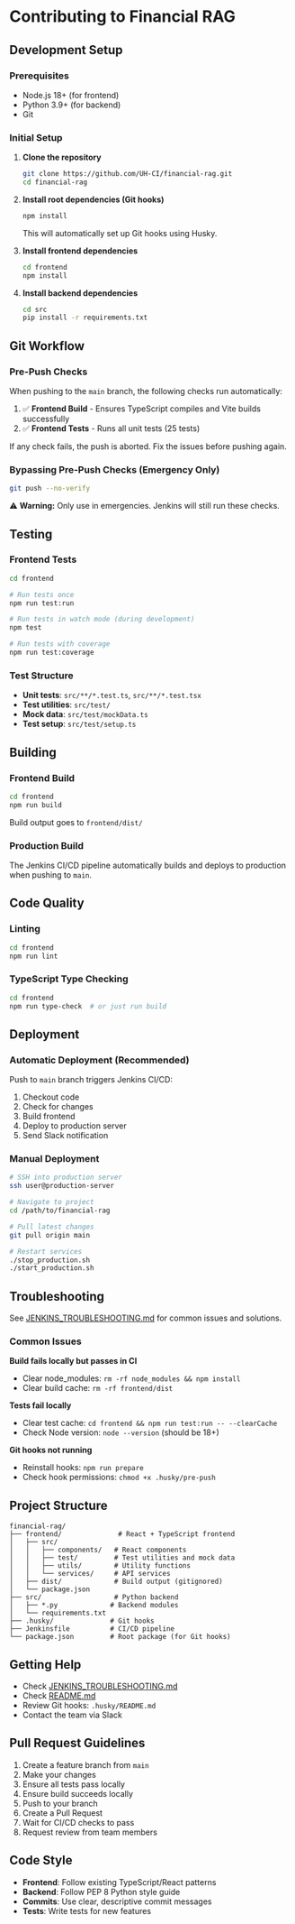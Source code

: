 # Contributing to Financial RAG

## Development Setup

### Prerequisites
- Node.js 18+ (for frontend)
- Python 3.9+ (for backend)
- Git

### Initial Setup

1. **Clone the repository**
   ```bash
   git clone https://github.com/UH-CI/financial-rag.git
   cd financial-rag
   ```

2. **Install root dependencies (Git hooks)**
   ```bash
   npm install
   ```
   This will automatically set up Git hooks using Husky.

3. **Install frontend dependencies**
   ```bash
   cd frontend
   npm install
   ```

4. **Install backend dependencies**
   ```bash
   cd src
   pip install -r requirements.txt
   ```

## Git Workflow

### Pre-Push Checks

When pushing to the `main` branch, the following checks run automatically:

1. ✅ **Frontend Build** - Ensures TypeScript compiles and Vite builds successfully
2. ✅ **Frontend Tests** - Runs all unit tests (25 tests)

If any check fails, the push is aborted. Fix the issues before pushing again.

### Bypassing Pre-Push Checks (Emergency Only)

```bash
git push --no-verify
```

⚠️ **Warning:** Only use in emergencies. Jenkins will still run these checks.

## Testing

### Frontend Tests

```bash
cd frontend

# Run tests once
npm run test:run

# Run tests in watch mode (during development)
npm test

# Run tests with coverage
npm run test:coverage
```

### Test Structure
- **Unit tests**: `src/**/*.test.ts`, `src/**/*.test.tsx`
- **Test utilities**: `src/test/`
- **Mock data**: `src/test/mockData.ts`
- **Test setup**: `src/test/setup.ts`

## Building

### Frontend Build

```bash
cd frontend
npm run build
```

Build output goes to `frontend/dist/`

### Production Build

The Jenkins CI/CD pipeline automatically builds and deploys to production when pushing to `main`.

## Code Quality

### Linting

```bash
cd frontend
npm run lint
```

### TypeScript Type Checking

```bash
cd frontend
npm run type-check  # or just run build
```

## Deployment

### Automatic Deployment (Recommended)

Push to `main` branch triggers Jenkins CI/CD:
1. Checkout code
2. Check for changes
3. Build frontend
4. Deploy to production server
5. Send Slack notification

### Manual Deployment

```bash
# SSH into production server
ssh user@production-server

# Navigate to project
cd /path/to/financial-rag

# Pull latest changes
git pull origin main

# Restart services
./stop_production.sh
./start_production.sh
```

## Troubleshooting

See [JENKINS_TROUBLESHOOTING.md](./JENKINS_TROUBLESHOOTING.md) for common issues and solutions.

### Common Issues

**Build fails locally but passes in CI**
- Clear node_modules: `rm -rf node_modules && npm install`
- Clear build cache: `rm -rf frontend/dist`

**Tests fail locally**
- Clear test cache: `cd frontend && npm run test:run -- --clearCache`
- Check Node version: `node --version` (should be 18+)

**Git hooks not running**
- Reinstall hooks: `npm run prepare`
- Check hook permissions: `chmod +x .husky/pre-push`

## Project Structure

```
financial-rag/
├── frontend/              # React + TypeScript frontend
│   ├── src/
│   │   ├── components/   # React components
│   │   ├── test/         # Test utilities and mock data
│   │   ├── utils/        # Utility functions
│   │   └── services/     # API services
│   ├── dist/             # Build output (gitignored)
│   └── package.json
├── src/                  # Python backend
│   ├── *.py             # Backend modules
│   └── requirements.txt
├── .husky/              # Git hooks
├── Jenkinsfile          # CI/CD pipeline
└── package.json         # Root package (for Git hooks)
```

## Getting Help

- Check [JENKINS_TROUBLESHOOTING.md](./JENKINS_TROUBLESHOOTING.md)
- Check [README.md](./README.md)
- Review Git hooks: `.husky/README.md`
- Contact the team via Slack

## Pull Request Guidelines

1. Create a feature branch from `main`
2. Make your changes
3. Ensure all tests pass locally
4. Ensure build succeeds locally
5. Push to your branch
6. Create a Pull Request
7. Wait for CI/CD checks to pass
8. Request review from team members

## Code Style

- **Frontend**: Follow existing TypeScript/React patterns
- **Backend**: Follow PEP 8 Python style guide
- **Commits**: Use clear, descriptive commit messages
- **Tests**: Write tests for new features
